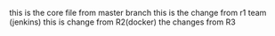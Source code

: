 this is the core file from master branch
this is the change from r1 team (jenkins)
this is change from R2(docker)
the changes from R3


>
